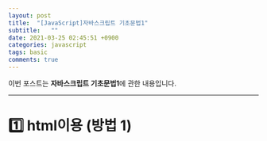 ```yaml
---
layout: post
title:  "[JavaScript]자바스크립트 기초문법1"
subtitle:   ""
date: 2021-03-25 02:45:51 +0900
categories: javascript
tags: basic
comments: true
---
```


이번 포스트는 **자바스크립트 기초문법1**에 관한 내용입니다.

* * *
<h1>1️⃣ html이용 (방법 1)</h1>
